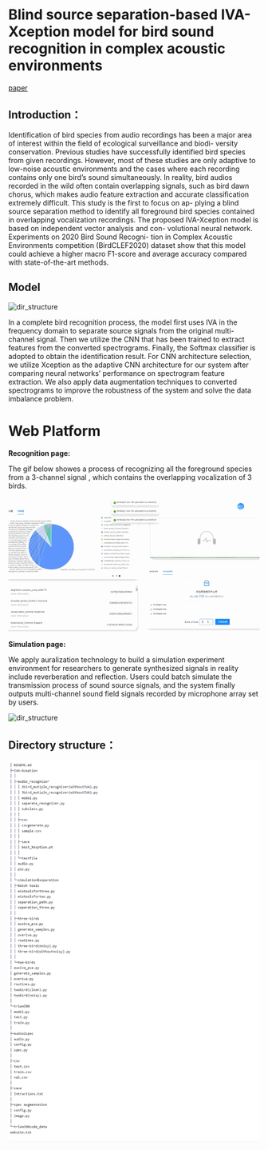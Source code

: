 #  Blind source separation-based IVA-Xception model for bird sound recognition in complex acoustic environments

[paper](https://ietresearch.onlinelibrary.wiley.com/doi/10.1049/ell2.12160)

## Introduction：

Identification of bird species from audio recordings has been a major
area of interest within the field of ecological surveillance and biodi-
versity conservation. Previous studies have successfully identified bird
species from given recordings. However, most of these studies are only
adaptive to low-noise acoustic environments and the cases where each
recording contains only one bird’s sound simultaneously. In reality, bird
audios recorded in the wild often contain overlapping signals, such as
bird dawn chorus, which makes audio feature extraction and accurate
classification extremely difficult. This study is the first to focus on ap-
plying a blind source separation method to identify all foreground bird
species contained in overlapping vocalization recordings. The proposed
IVA-Xception model is based on independent vector analysis and con-
volutional neural network. Experiments on 2020 Bird Sound Recogni-
tion in Complex Acoustic Environments competition (BirdCLEF2020)
dataset show that this model could achieve a higher macro F1-score and
average accuracy compared with state-of-the-art methods.



## Model

![dir_structure](https://github.com/dalision/IVA-Xception/blob/master/images/model.png )

In a complete bird recognition process, the model first uses IVA  in the frequency domain to separate source signals from the original multi-channel signal. Then we utilize the CNN that has been trained to extract features from the converted spectrograms. Finally, the Softmax classifier is adopted to obtain the identification result. For CNN architecture selection, we utilize Xception as the adaptive CNN architecture for our system after comparing neural networks’ performance on spectrogram feature extraction. We also apply data augmentation techniques to converted spectrograms to improve the robustness of the system and solve the data imbalance problem.



# Web Platform

**Recognition page:**

The gif  below showes a process of recognizing all the foreground species from a 3-channel signal , which contains the overlapping vocalization of 3 birds.  

![dir_structure](https://github.com/dalision/IVA-Xception/blob/master/images/recognize.gif )



**Simulation page:**

We apply auralization technology to build a simulation experiment environment for researchers to generate synthesized signals in reality include reverberation and reflection. Users could batch simulate the transmission process of sound source signals, and the system finally outputs multi-channel sound field signals recorded by microphone array set by users.

![dir_structure](https://github.com/dalision/IVA-Xception/blob/master/images/simulation_lab.gif )



## Directory structure：

![dir_structure](https://github.com/dalision/IVA-Xception/blob/master/images/dir_structure.png )
